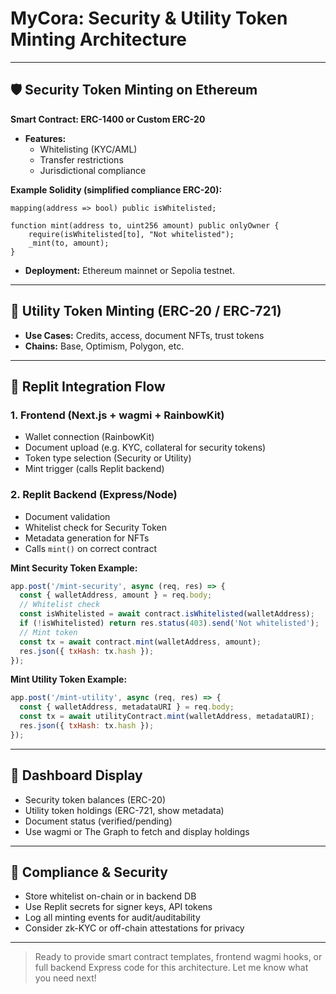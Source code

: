 # MyCora: Security & Utility Token Minting Architecture

---

## 🛡️ Security Token Minting on Ethereum

**Smart Contract: ERC-1400 or Custom ERC-20**

- **Features:**
  - Whitelisting (KYC/AML)
  - Transfer restrictions
  - Jurisdictional compliance

**Example Solidity (simplified compliance ERC-20):**
```solidity
mapping(address => bool) public isWhitelisted;

function mint(address to, uint256 amount) public onlyOwner {
    require(isWhitelisted[to], "Not whitelisted");
    _mint(to, amount);
}
```

- **Deployment:** Ethereum mainnet or Sepolia testnet.

---

## 🧩 Utility Token Minting (ERC-20 / ERC-721)

- **Use Cases:** Credits, access, document NFTs, trust tokens
- **Chains:** Base, Optimism, Polygon, etc.

---

## 🧠 Replit Integration Flow

### 1. Frontend (Next.js + wagmi + RainbowKit)
- Wallet connection (RainbowKit)
- Document upload (e.g. KYC, collateral for security tokens)
- Token type selection (Security or Utility)
- Mint trigger (calls Replit backend)

### 2. Replit Backend (Express/Node)
- Document validation
- Whitelist check for Security Token
- Metadata generation for NFTs
- Calls `mint()` on correct contract

**Mint Security Token Example:**
```javascript name=server.js
app.post('/mint-security', async (req, res) => {
  const { walletAddress, amount } = req.body;
  // Whitelist check
  const isWhitelisted = await contract.isWhitelisted(walletAddress);
  if (!isWhitelisted) return res.status(403).send('Not whitelisted');
  // Mint token
  const tx = await contract.mint(walletAddress, amount);
  res.json({ txHash: tx.hash });
});
```

**Mint Utility Token Example:**
```javascript name=server.js
app.post('/mint-utility', async (req, res) => {
  const { walletAddress, metadataURI } = req.body;
  const tx = await utilityContract.mint(walletAddress, metadataURI);
  res.json({ txHash: tx.hash });
});
```

---

## 🧾 Dashboard Display

- Security token balances (ERC-20)
- Utility token holdings (ERC-721, show metadata)
- Document status (verified/pending)
- Use wagmi or The Graph to fetch and display holdings

---

## 🔐 Compliance & Security

- Store whitelist on-chain or in backend DB
- Use Replit secrets for signer keys, API tokens
- Log all minting events for audit/auditability
- Consider zk-KYC or off-chain attestations for privacy

---

> Ready to provide smart contract templates, frontend wagmi hooks, or full backend Express code for this architecture. Let me know what you need next!